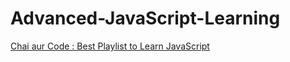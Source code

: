 # Advanced-JavaScript-Learning

[Chai aur Code : Best Playlist to Learn JavaScript](https://youtube.com/playlist?list=PLu71SKxNbfoBuX3f4EOACle2y-tRC5Q37&si=DzG9FyB3irsrO0R5)